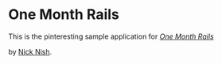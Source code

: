 # One Month Rails

This is the pinteresting sample application for
[*One Month Rails*](http://onemonthrails.com)

by [Nick Nish](http://nicknish.co).